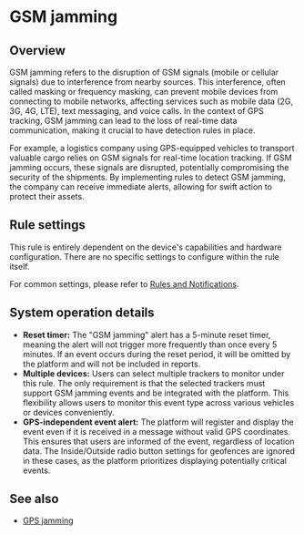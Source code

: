 # GSM jamming

## Overview

GSM jamming refers to the disruption of GSM signals (mobile or cellular signals) due to interference from nearby sources. This interference, often called masking or frequency masking, can prevent mobile devices from connecting to mobile networks, affecting services such as mobile data (2G, 3G, 4G, LTE), text messaging, and voice calls. In the context of GPS tracking, GSM jamming can lead to the loss of real-time data communication, making it crucial to have detection rules in place.

For example, a logistics company using GPS-equipped vehicles to transport valuable cargo relies on GSM signals for real-time location tracking. If GSM jamming occurs, these signals are disrupted, potentially compromising the security of the shipments. By implementing rules to detect GSM jamming, the company can receive immediate alerts, allowing for swift action to protect their assets.

## Rule settings

This rule is entirely dependent on the device's capabilities and hardware configuration. There are no specific settings to configure within the rule itself.

For common settings, please refer to [Rules and Notifications](../../rules-and-notifications.md).

## System operation details

- **Reset timer:** The "GSM jamming" alert has a 5-minute reset timer, meaning the alert will not trigger more frequently than once every 5 minutes. If an event occurs during the reset period, it will be omitted by the platform and will not be included in reports.
- **Multiple devices:** Users can select multiple trackers to monitor under this rule. The only requirement is that the selected trackers must support GSM jamming events and be integrated with the platform. This flexibility allows users to monitor this event type across various vehicles or devices conveniently.
- **GPS-independent event alert:** The platform will register and display the event even if it is received in a message without valid GPS coordinates. This ensures that users are informed of the event, regardless of location data. The Inside/Outside radio button settings for geofences are ignored in these cases, as the platform prioritizes displaying potentially critical events.

## See also

- [GPS jamming](../device-positioning/gps-jamming.md)